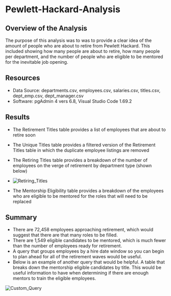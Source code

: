 # Pewlett-Hackard-Analysis

## Overview of the Analysis
The purpose of this analysis was to was to provide a clear idea of the amount of people who are about to retire from Pewlett Hackard. This included showing how many people are about to retire, how many people per department, and the number of people who are eligible to be mentored for the inevitable job opening.

## Resources
- Data Source: departments.csv, employees.csv, salaries.csv, titles.csv, dept_emp.csv, dept_manager.csv
- Software: pgAdmin 4 vers 6.8, Visual Studio Code 1.69.2
## Results
- The Retirement Titles table provides a list of employees that are about to retire soon
- The Unique Titles table provides a filtered version of the Retirement Titles table in which the duplicate employee listings are removed
- The Retiring Titles table provides a breakdown of the number of employees on the verge of retirement by department type (shown below)

- ![Retiring_Titles](https://user-images.githubusercontent.com/107013312/182055639-9507f55d-7b35-4d8e-b344-bd5ad97fda22.png)

- The Mentorship Eligibility table provides a breakdown of the employees who are eligible to be mentored for the roles that will need to be replaced

## Summary
- There are 72,458 employees approaching retirement, which would suggest that there are that many roles to be filled.
- There are 1,549 eligible candidates to be mentored, which is much fewer than the number of employees ready for retirement.
- A query that groups employees by a hire date window so you can begin to plan ahead for all of the retirement waves would be useful.
- Below is an example of another query that would be helpful. A table that breaks down the mentorship eligible candidates by title. This would be useful information to have when determining if there are enough mentors to train the eligible employees.

![Custom_Query](https://user-images.githubusercontent.com/107013312/182060166-81bde016-b634-492d-bed3-cf4165c22b5e.png)
